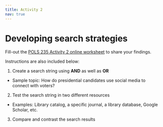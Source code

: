```yaml
---
title: Activity 2
nav: true
---
```

# Developing search strategies

Fill-out the <a href="https://uidaho.co1.qualtrics.com/jfe/form/SV_eRKqWXNUPpDEzad" target="_blank">POLS 235 Activity 2 online worksheet</a> to share your findings.

Instructions are also included below:
1. Create a search string using **AND** as well as **OR**
  - Sample topic: How do presidential candidates use social media to connect with voters?
2. Test the search string in two different resources
  - Examples: Library catalog, a specific journal, a library database, Google Scholar, etc.
3. Compare and contrast the search results